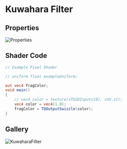# Kuwahara Filter

## Properties
![Properties](https://user-images.githubusercontent.com/21966381/115397319-ed5ed380-a220-11eb-96aa-4af83ee7e6c3.JPG)

## Shader Code

```glsl
// Example Pixel Shader

// uniform float exampleUniform;

out vec4 fragColor;
void main()
{
	// vec4 color = texture(sTD2DInputs[0], vUV.st);
	vec4 color = vec4(1.0);
	fragColor = TDOutputSwizzle(color);
}
```

## Gallery

![KuwaharaFilter](https://user-images.githubusercontent.com/21966381/115665076-b0f4ba00-a37d-11eb-9742-7ff4c8edb4d5.jpg)
